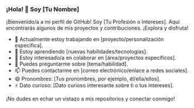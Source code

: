 ### ¡Hola! 👋 Soy [Tu Nombre]

¡Bienvenido/a a mi perfil de GitHub! Soy [Tu Profesión o Intereses]. Aquí encontrarás algunos de mis proyectos y contribuciones. ¡Explora y disfruta!

- 🔭 Actualmente estoy trabajando en [proyecto/personalización específica].
- 🌱 Estoy aprendiendo [nuevas habilidades/tecnologías].
- 👯 Estoy interesado/a en colaborar en [área/proyectos específicos].
- 💬 Puedes preguntarme sobre [tema/habilidad].
- 📫 Puedes contactarme en [correo electrónico/enlace a redes sociales].
- 😄 Pronombres: [Tus pronombres, por ejemplo, él/ella/ellos].
- ⚡ Dato curioso: [Dato curioso interesante sobre ti o tus intereses].

¡No dudes en echar un vistazo a mis repositorios y conectar conmigo!
